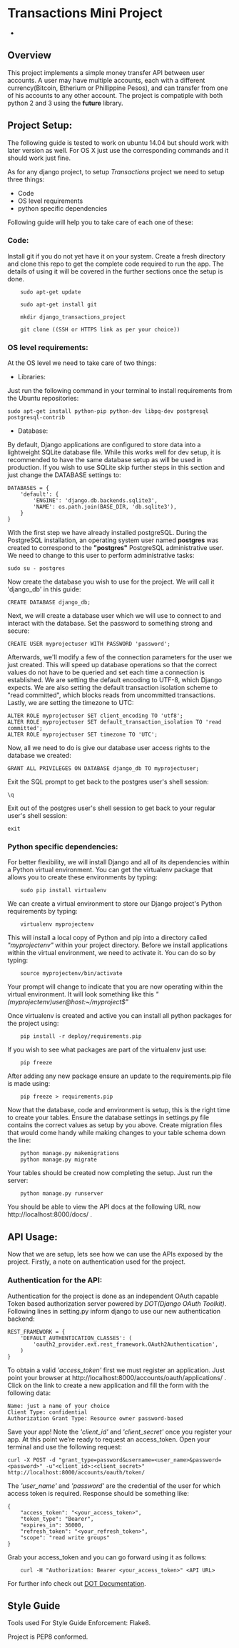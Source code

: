 
# Transactions Mini Project

-

## Overview

This project implements a simple money transfer API between user accounts. A user may have multiple accounts, each with a different currency(Bitcoin, Etherium or Phillippine Pesos), and can transfer from one of his accounts to any other account.
The project is compatiple with both python 2 and 3 using the __future__ library.


## Project Setup:

The following guide is tested to work on ubuntu 14.04 but should work with later version as well. For OS X just use the
corresponding commands and it should work just fine.

As for any django project, to setup *Transactions* project we need to setup three things:

* Code
* OS level requirements
* python specific dependencies

Following guide will help you to take care of each one of these:

### Code:
Install git if you do not yet have it on your system. Create a fresh directory and clone this repo to get the complete code required to run the app. The details of using it will be covered in the further sections once the setup is done.

        sudo apt-get update

        sudo apt-get install git

        mkdir django_transactions_project

        git clone ((SSH or HTTPS link as per your choice))
    

### OS level requirements: 

At the OS level we need to take care of two things:

- Libraries: 

Just run the following command in your terminal to install requirements from the Ubuntu repositories:

    sudo apt-get install python-pip python-dev libpq-dev postgresql postgresql-contrib

- Database:

By default, Django applications are configured to store data into a lightweight SQLite database file.
While this works well for dev setup, it is recommended to have the same database setup as will be used in production.
If you wish to use SQLite skip further steps in this section and just change the DATABASE settings to:

    DATABASES = {
        'default': {
            'ENGINE': 'django.db.backends.sqlite3',
            'NAME': os.path.join(BASE_DIR, 'db.sqlite3'),
        }
    }

With the first step we have already installed postgreSQL. During the PostgreSQL installation, an operating system user named **postgres** was created to correspond to the **"postgres"** PostgreSQL administrative user. We need to change to this user to perform administrative tasks:

    sudo su - postgres

Now create the database you wish to use for the project. We will call it 'django_db' in this guide:

    CREATE DATABASE django_db;

Next, we will create a database user which we will use to connect to and interact with the database.
Set the password to something strong and secure:

    CREATE USER myprojectuser WITH PASSWORD 'password';

Afterwards, we'll modify a few of the connection parameters for the user we just created. This will speed up database operations so that the correct values do not have to be queried and set each time a connection is established.
We are setting the default encoding to UTF-8, which Django expects. We are also setting the default transaction isolation scheme to "read committed", which blocks reads from uncommitted transactions.
Lastly, we are setting the timezone to UTC:

    ALTER ROLE myprojectuser SET client_encoding TO 'utf8';
    ALTER ROLE myprojectuser SET default_transaction_isolation TO 'read committed';
    ALTER ROLE myprojectuser SET timezone TO 'UTC';

Now, all we need to do is give our database user access rights to the database we created:

    GRANT ALL PRIVILEGES ON DATABASE django_db TO myprojectuser;

Exit the SQL prompt to get back to the postgres user's shell session:

    \q

Exit out of the postgres user's shell session to get back to your regular user's shell session:

    exit

### Python specific dependencies:

For better flexibility, we will install Django and all of its dependencies within a Python virtual environment.
You can get the virtualenv package that allows you to create these environments by typing:

        sudo pip install virtualenv

We can create a virtual environment to store our Django project's Python requirements by typing:

        virtualenv myprojectenv

This will install a local copy of Python and pip into a directory called *"myprojectenv"* within your project directory.
Before we install applications within the virtual environment, we need to activate it. You can do so by typing:

        source myprojectenv/bin/activate

Your prompt will change to indicate that you are now operating within the virtual environment.
It will look something like this *"(myprojectenv)user@host:~/myproject$"*

Once virtualenv is created and active you can install all python packages for the project using:

        pip install -r deploy/requirements.pip

If you wish to see what packages are part of the virtualenv just use:

        pip freeze

After adding any new package ensure an update to the requirements.pip file is made using:

        pip freeze > requirements.pip

Now that the database, code and environment is setup, this is the right time to create your tables.
Ensure the database settings in settings.py file contains the correct values as setup by you above.
Create migration files that would come handy while making changes to your table schema down the line:

        python manage.py makemigrations
        python manage.py migrate

Your tables should be created now completing the setup. Just run the server:

        python manage.py runserver
    
You should be able to view the API docs at the following URL now http://localhost:8000/docs/ .


## API Usage:

Now that we are setup, lets see how we can use the APIs exposed by the project.
Firstly, a note on authentication used for the project.

### Authentication for the API:

Authentication for the project is done as an independent OAuth capable Token based authorization server powered by
*DOT(Django OAuth Toolkit)*. Following lines in setting.py inform django to use our new authentication backend:

    REST_FRAMEWORK = {
        'DEFAULT_AUTHENTICATION_CLASSES': (
            'oauth2_provider.ext.rest_framework.OAuth2Authentication',
        )
    }

To obtain a valid *'access_token'* first we must register an application. Just point your browser at http://localhost:8000/accounts/oauth/applications/ .
Click on the link to create a new application and fill the form with the following data:

    Name: just a name of your choice
    Client Type: confidential
    Authorization Grant Type: Resource owner password-based

Save your app! Note the *'client_id'* and *'client_secret'* once you register your app.
At this point we’re ready to request an access_token. Open your terminal and use the following request:

    curl -X POST -d "grant_type=password&username=<user_name>&password=<password>" -u"<client_id>:<client_secret>" http://localhost:8000/accounts/oauth/token/

The *'user_name'* and *'password'* are the credential of the user for which access token is required. Response should be something like:

    {
        "access_token": "<your_access_token>",
        "token_type": "Bearer",
        "expires_in": 36000,
        "refresh_token": "<your_refresh_token>",
        "scope": "read write groups"
    }

Grab your access_token and you can go forward using it as follows:

        curl -H "Authorization: Bearer <your_access_token>" <API URL>

For further info check out [DOT Documentation](https://django-oauth-toolkit.readthedocs.io/en/latest/index.html).



## Style Guide

Tools used For Style Guide Enforcement: Flake8.

Project is PEP8 conformed.


